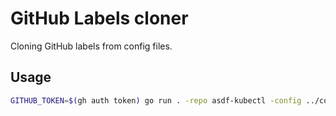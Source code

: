 # GitHub Labels cloner

Cloning GitHub labels from config files.

## Usage

```bash
GITHUB_TOKEN=$(gh auth token) go run . -repo asdf-kubectl -config ../config.yaml
```
